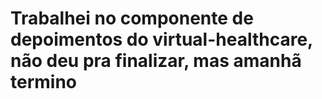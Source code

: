 # Trabalhei no componente de depoimentos do virtual-healthcare, não deu pra finalizar, mas amanhã termino
